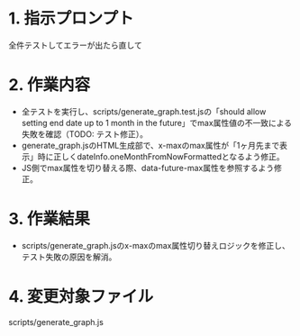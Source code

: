 # 1. 指示プロンプト
全件テストしてエラーが出たら直して

# 2. 作業内容
- 全テストを実行し、scripts/generate_graph.test.jsの「should allow setting end date up to 1 month in the future」でmax属性値の不一致による失敗を確認（TODO: テスト修正）。
- generate_graph.jsのHTML生成部で、x-maxのmax属性が「1ヶ月先まで表示」時に正しくdateInfo.oneMonthFromNowFormattedとなるよう修正。
- JS側でmax属性を切り替える際、data-future-max属性を参照するよう修正。

# 3. 作業結果
- scripts/generate_graph.jsのx-maxのmax属性切り替えロジックを修正し、テスト失敗の原因を解消。

# 4. 変更対象ファイル
scripts/generate_graph.js
